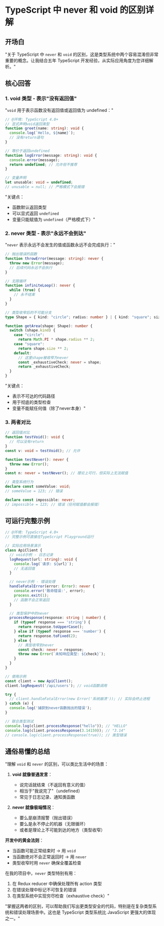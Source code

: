 # TypeScript 中 never 和 void 的区别详解

## 开场白

"关于 TypeScript 中 `never` 和 `void` 的区别，这是类型系统中两个容易混淆但非常重要的概念。让我结合五年 TypeScript 开发经验，从实际应用角度为您详细解析。"

## 核心回答

### 1. void 类型 - 表示"没有返回值"

"`void` 用于表示函数没有返回值或返回值为 undefined："

```typescript
// @环境: TypeScript 4.0+
// 显式声明void返回类型
function greet(name: string): void {
  console.log(`Hello, ${name}`);
  // 没有return语句
}

// 等价于返回undefined
function logError(message: string): void {
  console.error(message);
  return undefined; // 允许但不推荐
}

// 变量声明
let unusable: void = undefined;
// unusable = null; // 严格模式下会报错
```

"关键点：
- 函数默认返回类型
- 可以显式返回 `undefined`
- 变量只能赋值为 `undefined`（严格模式下）"

### 2. never 类型 - 表示"永远不会到达"

"`never` 表示永远不会发生的值或函数永远不会完成执行："

```typescript
// 抛出错误的函数
function throwError(message: string): never {
  throw new Error(message);
  // 后续代码永远不会执行
}

// 无限循环
function infiniteLoop(): never {
  while (true) {
    // 永不结束
  }
}

// 类型收窄后的不可能分支
type Shape = { kind: "circle"; radius: number } | { kind: "square"; size: number };

function getArea(shape: Shape): number {
  switch (shape.kind) {
    case "circle":
      return Math.PI * shape.radius ** 2;
    case "square":
      return shape.size ** 2;
    default:
      // 这里shape被收窄为never
      const _exhaustiveCheck: never = shape;
      return _exhaustiveCheck;
  }
}
```

"关键点：
- 表示不可达的代码路径
- 用于彻底的类型检查
- 变量不能赋任何值（除了never本身）"

### 3. 两者对比

```typescript
// 返回值对比
function testVoid(): void {
  // 可以没有return
}
const v: void = testVoid(); // 允许

function testNever(): never {
  throw new Error();
}
const n: never = testNever(); // 理论上可行，但实际上无法赋值

// 类型系统行为
declare const someValue: void;
// someValue = 123; // 错误

declare const impossible: never;
// impossible = 123; // 错误（任何赋值都会报错）
```

## 可运行完整示例

```typescript
// @环境: TypeScript 4.0+
// 完整示例可直接在TypeScript Playground运行

// 实际应用场景演示
class ApiClient {
  // void示例 - 日志记录
  logRequest(url: string): void {
    console.log(`请求: ${url}`);
    // 无返回值
  }

  // never示例 - 错误处理
  handleFatalError(error: Error): never {
    console.error('致命错误:', error);
    process.exit(1);
    // 函数不会正常返回
  }

  // 类型保护中的never
  processResponse(response: string | number) {
    if (typeof response === 'string') {
      return response.toUpperCase();
    } else if (typeof response === 'number') {
      return response.toFixed(2);
    } else {
      // 类型收窄到never
      const check: never = response;
      throw new Error(`未知响应类型: ${check}`);
    }
  }
}

// 使用示例
const client = new ApiClient();
client.logRequest('/api/users'); // void函数调用

try {
  // client.handleFatalError(new Error('系统崩溃')); // 实际会终止进程
} catch (e) {
  console.log('捕获到never函数抛出的错误');
}

// 联合类型测试
console.log(client.processResponse("hello")); // "HELLO"
console.log(client.processResponse(3.14159)); // "3.14"
// console.log(client.processResponse(true)); // 类型错误
```

## 通俗易懂的总结

"理解 `void` 和 `never` 的区别，可以类比生活中的场景：

1. **void 就像普通发言**：
   - 说完话就结束（不返回有意义的值）
   - 相当于"我说完了"（undefined）
   - 常见于日志记录、通知类函数

2. **never 就像极端情况**：
   - 要么是崩溃报警（抛出错误）
   - 要么是永不停止的机器（无限循环）
   - 或者是理论上不可能到达的地方（类型收窄）

**开发中的黄金法则**：
- 当函数可能正常结束时 → 用 `void`
- 当函数绝对不会正常返回时 → 用 `never`
- 类型收窄时用 `never` 确保全覆盖检查

在我的项目中，`never` 类型特别有用：
1. 在 Redux reducer 中确保处理所有 action 类型
2. 在错误处理中标记不可恢复的错误
3. 在类型系统中实现穷尽检查（exhaustive check）"

"掌握这两者的区别，可以帮助我们写出更类型安全的代码，特别是在复杂类型系统和错误处理场景中。这也是 TypeScript 类型系统比 JavaScript 更强大的体现之一。"
